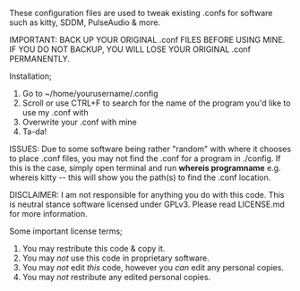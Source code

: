 These configuration files are used to tweak existing .confs for software such as kitty, SDDM, PulseAudio & more. 

IMPORTANT: BACK UP YOUR ORIGINAL .conf FILES BEFORE USING MINE. IF YOU DO NOT BACKUP, YOU WILL LOSE YOUR ORIGINAL .conf PERMANENTLY.

Installation;
1. Go to ~/home/yourusername/.config
2. Scroll or use CTRL+F to search for the name of the program you'd like to use my .conf with
3. Overwrite your .conf with mine 
4. Ta-da! 

ISSUES:
Due to some software being rather "random" with where it chooses to place .conf files, you may not find the .conf for a program in ./config. If this is the case, simply open terminal and run **whereis programname** e.g. whereis kitty -- this will show you the path(s) to find the .conf location.

DISCLAIMER: 
I am not responsible for anything you do with this code. This is neutral stance software licensed under GPLv3. Please read LICENSE.md for more information.

Some important license terms;
1. You may restribute this code & copy it.
2. You may *not* use this code in proprietary software.
3. You may *not* edit *this* code, however you *can* edit any personal copies. 
4. You may *not* restribute any edited personal copies.
